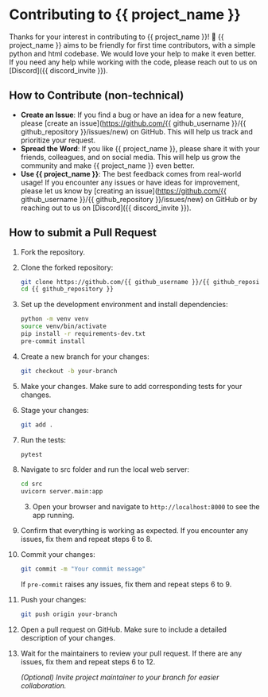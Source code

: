 # Contributing to {{ project_name }}

Thanks for your interest in contributing to {{ project_name }}! 🚀 {{ project_name }} aims to be friendly for first time contributors, with a simple python and html codebase. We would love your help to make it even better. If you need any help while working with the code, please reach out to us on [Discord]({{ discord_invite }}).

## How to Contribute (non-technical)

- **Create an Issue**: If you find a bug or have an idea for a new feature, please [create an issue](https://github.com/{{ github_username }}/{{ github_repository }}/issues/new) on GitHub. This will help us track and prioritize your request.
- **Spread the Word**: If you like {{ project_name }}, please share it with your friends, colleagues, and on social media. This will help us grow the community and make {{ project_name }} even better.
- **Use {{ project_name }}**: The best feedback comes from real-world usage! If you encounter any issues or have ideas for improvement, please let us know by [creating an issue](https://github.com/{{ github_username }}/{{ github_repository }}/issues/new) on GitHub or by reaching out to us on [Discord]({{ discord_invite }}).

## How to submit a Pull Request

1. Fork the repository.

2. Clone the forked repository:

   ```bash
   git clone https://github.com/{{ github_username }}/{{ github_repository }}.git
   cd {{ github_repository }}
   ```

3. Set up the development environment and install dependencies:

   ```bash
   python -m venv venv
   source venv/bin/activate
   pip install -r requirements-dev.txt
   pre-commit install
   ```

4. Create a new branch for your changes:

    ```bash
    git checkout -b your-branch
    ```

5. Make your changes. Make sure to add corresponding tests for your changes.

6. Stage your changes:

    ```bash
    git add .
    ```

7. Run the tests:

   ```bash
   pytest
   ```

8. Navigate to src folder and run the local web server:

      ``` bash
      cd src
      uvicorn server.main:app
      ```

   3. Open your browser and navigate to `http://localhost:8000` to see the app running.

9. Confirm that everything is working as expected. If you encounter any issues, fix them and repeat steps 6 to 8.

10. Commit your changes:

    ```bash
    git commit -m "Your commit message"
    ```

    If `pre-commit` raises any issues, fix them and repeat steps 6 to 9.

11. Push your changes:

    ```bash
    git push origin your-branch
    ```

12. Open a pull request on GitHub. Make sure to include a detailed description of your changes.

13. Wait for the maintainers to review your pull request. If there are any issues, fix them and repeat steps 6 to 12.

    *(Optional) Invite project maintainer to your branch for easier collaboration.*
